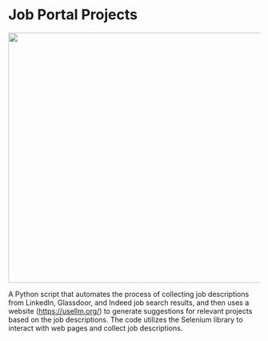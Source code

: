 # Job Portal Projects

<img src = "https://www.aalpha.net/wp-content/uploads/2021/05/job_search_portals.png" height = 500 width=1000>

A Python script that automates the process of collecting job descriptions from LinkedIn, Glassdoor, and Indeed job search results, and then uses a website (https://usellm.org/) to generate suggestions for relevant projects based on the job descriptions. The code utilizes the Selenium library to interact with web pages and collect job descriptions.
